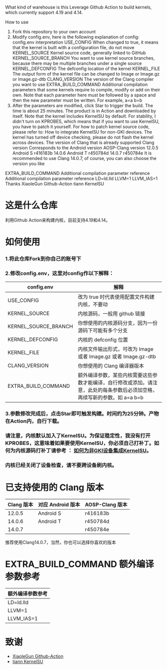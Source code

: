 What kind of warehouse is this
Leverage Github Action to build kernels, which currently support 4.19 and 4.14.

How to use
1. Fork this repository to your own account
2. Modify config.env, here is the following explanation of config:
config.env	interpretation
USE_CONFIG	When changed to true, it means that the kernel is built with a configuration file, do not move
KERNEL_SOURCE	Kernel source code, generally linked to GitHub
KERNEL_SOURCE_BRANCH	You want to use kernel source branches, because there may be multiple branches under a single source
KERNEL_DEFCONFIG	The defconfig location of the kernel
KERNEL_FILE	The output form of the kernel file can be changed to Image or Image.gz or Image.gz-dtb
CLANG_VERSION	The version of the Clang compiler you want to use
EXTRA_BUILD_COMMAND	Additional compilation parameters that some kernels require to compile, modify or add on their own. Note that each parameter here must be followed by a space and then the new parameter must be written. For example, a=a b=b
3. After the parameters are modified, click Star to trigger the build. The time is about 25 minutes. The product is in Action and downloaded by itself.
Note that the kernel includes KernelSU by default. For stability, I didn't turn on KPROBES, which means that if you want to use KernelSU, you have to patch it yourself. For how to patch kernel source code, please refer to: How to integrate KernelSU for non-GKI devices.
The kernel has turned off device checking, please do not flash the kernel across devices.
The version of Clang that is already supported
Clang version	Corresponds to the Android version	AOSP-Clang version
12.0.5	Android S	r416183b
14.0.6	Android T	r450784d
14.0.7		r450784e
It is recommended to use Clang 14.0.7, of course, you can also choose the version you like

EXTRA_BUILD_COMMAND Additional compilation parameter reference
Additional compilation parameter reference
LD=ld.lld
LLVM=1
LLVM_IAS=1
Thanks
XiaoleGun Github-Action
tiann KernelSU
# 这是什么仓库
利用Github Action来构建内核，目前支持4.19和4.14。

# 如何使用
### 1.将此仓库Fork到你自己的账号下      
### 2.修改config.env，这里对config作以下解释：
| config.env | 解释 |
| ---------- | ----------------- | 
| USE_CONFIG | 改为 true 时代表使用配置文件构建内核，不要动 |
| KERNEL_SOURCE | 内核源码，一般用 github 链接 |
| KERNEL_SOURCE_BRANCH | 你想使用的内核源码分支，因为一份源码下可能有多个分支 |
| KERNEL_DEFCONFIG | 内核的 defconfig 位置 |
| KERNEL_FILE | 内核文件输出形式，可改为 Image 或者 Image.gz 或者 Image.gz-dtb |
| CLANG_VERSION | 你想使用的 Clang 编译器版本 |
| EXTRA_BUILD_COMMAND | 额外编译参数，某些内核需要这些参数才能编译，自行修改或添加。请注意，此处的每条参数后必须加空格，再续写新的参数。如 a=a b=b  |
### 3.参数修改完成后，点击Star即可触发构建。时间约为25分钟。产物在Action内，自行下载。
### 请注意，内核默认加入了KernelSU。为保证稳定性，我没有打开KPROBES，这意味着如果要使用KernelSU，你必须自己打补丁。如何为内核源码打补丁请参考 ：   [如何为非GKI设备集成KernelSU](https://kernelsu.org/zh_CN/guide/how-to-integrate-for-non-gki.html)。
### 内核已经关闭了设备检查，请不要跨设备刷内核。

# 已支持使用的 Clang 版本
| Clang 版本 | 对应 Android 版本 | AOSP-Clang 版本 |
| ---------- | ----------------- | --------------- |
| 12.0.5 | Android S | r416183b |
| 14.0.6 | Android T | r450784d |
| 14.0.7 | | r450784e |

推荐使用Clang14.0.7，当然，你也可以选择你喜欢的版本

# EXTRA_BUILD_COMMAND 额外编译参数参考
| 额外编译参数参考 | 
| ---------- | 
| LD=ld.lld |
| LLVM=1 |
| LLVM_IAS=1 |

# 致谢
- [XiaoleGun Github-Action](https://github.com/xiaoleGun/KernelSU_Action)
- [tiann KernelSU](https://github.com/tiann/KernelSU)
